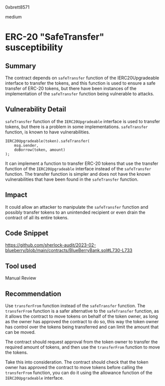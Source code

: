 0xbrett8571

medium

# ERC-20 "SafeTransfer" susceptibility

## Summary
The contract depends on `safeTransfer` function of the IERC20Upgradeable interface to transfer the tokens, and this function is used to ensure a safe transfer of ERC-20 tokens, but there have been instances of the implementation of the `safeTransfer` function being vulnerable to attacks.

## Vulnerability Detail
`safeTransfer` function of the `IERC20Upgradeable` interface is used to transfer tokens, but there is a problem in some implementations. `safeTransfer` function, is known to have vulnerabilities.
```solidity
IERC20Upgradeable(token).safeTransfer(
    msg.sender,
    doBorrow(token, amount)
);
```
It can implement a function to transfer ERC-20 tokens that use the transfer function of the `IERC20Upgradeable` interface instead of the `safeTransfer` function. The transfer function is simpler and does not have the known vulnerabilities that have been found in the `safeTransfer` function.

## Impact
It could allow an attacker to manipulate the `safeTransfer` function and possibly transfer tokens to an unintended recipient or even drain the contract of all its entire tokens.

## Code Snippet
https://github.com/sherlock-audit/2023-02-blueberry/blob/main/contracts/BlueBerryBank.sol#L730-L733

## Tool used

Manual Review

## Recommendation
Use `transferFrom` function instead of the `safeTransfer` function. The `transferFrom` function is a safer alternative to the `safeTransfer` function, as it allows the contract to move tokens on behalf of the token owner, as long as the owner has approved the contract to do so, this way the token owner has control over the tokens being transferred and can limit the amount that can be moved.

The contract should request approval from the token owner to transfer the required amount of tokens, and then use the `transferFrom` function to move the tokens. 

Take this into consideration. The contract should check that the token owner has approved the contract to move tokens before calling the `transferFrom` function, you can do it using the allowance function of the `IERC20Upgradeable` interface.